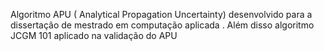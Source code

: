 Algoritmo APU ( Analytical Propagation Uncertainty) desenvolvido para a dissertação de mestrado em computação aplicada . 
Além disso algoritmo  JCGM 101 aplicado na validação do APU
